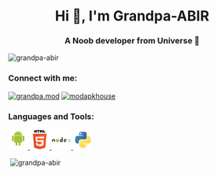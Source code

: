 <h1 align="center">Hi 👋, I'm Grandpa-ABIR</h1>
<h3 align="center">A Noob developer from Universe 🙁</h3>

<p align="left"> <img src="https://komarev.com/ghpvc/?username=grandpa-abir&label=Profile%20views&color=0e75b6&style=flat" alt="grandpa-abir" /> </p>

<h3 align="left">Connect with me:</h3>
<p align="left">
<a href="https://fb.com/grandpa.mod" target="blank"><img align="center" src="https://raw.githubusercontent.com/rahuldkjain/github-profile-readme-generator/master/src/images/icons/Social/facebook.svg" alt="grandpa.mod" height="30" width="40" /></a>
<a href="https://www.youtube.com/c/modapkhouse" target="blank"><img align="center" src="https://raw.githubusercontent.com/rahuldkjain/github-profile-readme-generator/master/src/images/icons/Social/youtube.svg" alt="modapkhouse" height="30" width="40" /></a>
</p>

<h3 align="left">Languages and Tools:</h3>
<p align="left"> <a href="https://developer.android.com" target="_blank" rel="noreferrer"> <img src="https://raw.githubusercontent.com/devicons/devicon/master/icons/android/android-original-wordmark.svg" alt="android" width="40" height="40"/> </a> <a href="https://www.w3.org/html/" target="_blank" rel="noreferrer"> <img src="https://raw.githubusercontent.com/devicons/devicon/master/icons/html5/html5-original-wordmark.svg" alt="html5" width="40" height="40"/> </a> <a href="https://nodejs.org" target="_blank" rel="noreferrer"> <img src="https://raw.githubusercontent.com/devicons/devicon/master/icons/nodejs/nodejs-original-wordmark.svg" alt="nodejs" width="40" height="40"/> </a> <a href="https://www.python.org" target="_blank" rel="noreferrer"> <img src="https://raw.githubusercontent.com/devicons/devicon/master/icons/python/python-original.svg" alt="python" width="40" height="40"/> </a> </p>

<p>&nbsp;<img align="center" src="https://github-readme-stats.vercel.app/api?username=grandpa-abir&show_icons=true&locale=en" alt="grandpa-abir" /></p>
